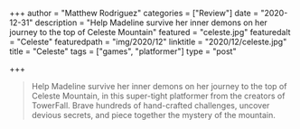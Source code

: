 +++
author = "Matthew Rodriguez"
categories = ["Review"]
date = "2020-12-31"
description = "Help Madeline survive her inner demons on her journey to the top of Celeste Mountain"
featured = "celeste.jpg"
featuredalt = "Celeste"
featuredpath = "img/2020/12"
linktitle = "2020/12/celeste.jpg"
title = "Celeste"
tags = ["games", "platformer"]
type = "post"

+++

> Help Madeline survive her inner demons on her journey to the top of Celeste Mountain, in this super-tight platformer from the creators of TowerFall. Brave hundreds of hand-crafted challenges, uncover devious secrets, and piece together the mystery of the mountain.
